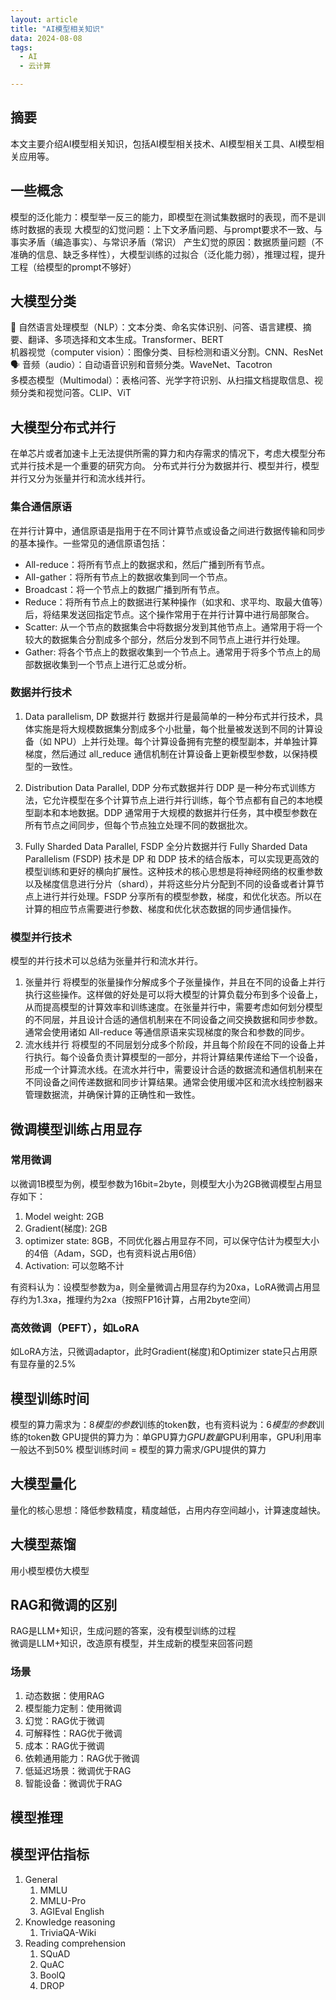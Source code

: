 ```yaml
---
layout: article
title: "AI模型相关知识"
data: 2024-08-08
tags:
  - AI
  - 云计算

---
```



## 摘要

本文主要介绍AI模型相关知识，包括AI模型相关技术、AI模型相关工具、AI模型相关应用等。

## 一些概念

模型的泛化能力：模型举一反三的能力，即模型在测试集数据时的表现，而不是训练时数据的表现
大模型的幻觉问题：上下文矛盾问题、与prompt要求不一致、与事实矛盾（编造事实）、与常识矛盾（常识）
产生幻觉的原因：数据质量问题（不准确的信息、缺乏多样性），大模型训练的过拟合（泛化能力弱），推理过程，提升工程（给模型的prompt不够好）

## 大模型分类

📝 自然语言处理模型（NLP）：文本分类、命名实体识别、问答、语言建模、摘要、翻译、多项选择和文本生成。Transformer、BERT  
机器视觉（computer vision）：图像分类、目标检测和语义分割。CNN、ResNet  
🗣️ 音频（audio）：自动语音识别和音频分类。WaveNet、Tacotron  
多模态模型（Multimodal）：表格问答、光学字符识别、从扫描文档提取信息、视频分类和视觉问答。CLIP、ViT  

## 大模型分布式并行

在单芯片或者加速卡上无法提供所需的算力和内存需求的情况下，考虑大模型分布式并行技术是一个重要的研究方向。
分布式并行分为数据并行、模型并行，模型并行又分为张量并行和流水线并行。

### 集合通信原语

在并行计算中，通信原语是指用于在不同计算节点或设备之间进行数据传输和同步的基本操作。一些常见的通信原语包括：

- All-reduce：将所有节点上的数据求和，然后广播到所有节点。
- All-gather：将所有节点上的数据收集到同一个节点。
- Broadcast：将一个节点上的数据广播到所有节点。
- Reduce：将所有节点上的数据进行某种操作（如求和、求平均、取最大值等）后，将结果发送回指定节点。这个操作常用于在并行计算中进行局部聚合。
- Scatter: 从一个节点的数据集合中将数据分发到其他节点上。通常用于将一个较大的数据集合分割成多个部分，然后分发到不同节点上进行并行处理。
- Gather: 将各个节点上的数据收集到一个节点上。通常用于将多个节点上的局部数据收集到一个节点上进行汇总或分析。

### 数据并行技术

1. Data parallelism, DP 数据并行
   数据并行是最简单的一种分布式并行技术，具体实施是将大规模数据集分割成多个小批量，每个批量被发送到不同的计算设备（如 NPU）上并行处理。每个计算设备拥有完整的模型副本，并单独计算梯度，然后通过 all_reduce 通信机制在计算设备上更新模型参数，以保持模型的一致性。

2. Distribution Data Parallel, DDP 分布式数据并行
   DDP 是一种分布式训练方法，它允许模型在多个计算节点上进行并行训练，每个节点都有自己的本地模型副本和本地数据。DDP 通常用于大规模的数据并行任务，其中模型参数在所有节点之间同步，但每个节点独立处理不同的数据批次。

3. Fully Sharded Data Parallel, FSDP 全分片数据并行
   Fully Sharded Data Parallelism (FSDP) 技术是 DP 和 DDP 技术的结合版本，可以实现更高效的模型训练和更好的横向扩展性。这种技术的核心思想是将神经网络的权重参数以及梯度信息进行分片（shard），并将这些分片分配到不同的设备或者计算节点上进行并行处理。FSDP 分享所有的模型参数，梯度，和优化状态。所以在计算的相应节点需要进行参数、梯度和优化状态数据的同步通信操作。
  
### 模型并行技术

模型的并行技术可以总结为张量并行和流水并行。

1. 张量并行
   将模型的张量操作分解成多个子张量操作，并且在不同的设备上并行执行这些操作。这样做的好处是可以将大模型的计算负载分布到多个设备上，从而提高模型的计算效率和训练速度。在张量并行中，需要考虑如何划分模型的不同层，并且设计合适的通信机制来在不同设备之间交换数据和同步参数。通常会使用诸如 All-reduce 等通信原语来实现梯度的聚合和参数的同步。
2. 流水线并行
   将模型的不同层划分成多个阶段，并且每个阶段在不同的设备上并行执行。每个设备负责计算模型的一部分，并将计算结果传递给下一个设备，形成一个计算流水线。在流水并行中，需要设计合适的数据流和通信机制来在不同设备之间传递数据和同步计算结果。通常会使用缓冲区和流水线控制器来管理数据流，并确保计算的正确性和一致性。

## 微调模型训练占用显存

### 常用微调

以微调1B模型为例，模型参数为16bit=2byte，则模型大小为2GB微调模型占用显存如下：

1. Model weight: 2GB
2. Gradient(梯度): 2GB
3. optimizer state: 8GB，不同优化器占用显存不同，可以保守估计为模型大小的4倍（Adam，SGD，也有资料说占用6倍）
4. Activation: 可以忽略不计

有资料认为：设模型参数为a，则全量微调占用显存约为20xa，LoRA微调占用显存约为1.3xa，推理约为2xa（按照FP16计算，占用2byte空间）

### 高效微调（PEFT），如LoRA

如LoRA方法，只微调adaptor，此时Gradient(梯度)和Optimizer state只占用原有显存量的2.5%

## 模型训练时间

模型的算力需求为：8*模型的参数*训练的token数，也有资料说为：6*模型的参数*训练的token数
GPU提供的算力为：单GPU算力*GPU数量*GPU利用率，GPU利用率一般达不到50%
模型训练时间 = 模型的算力需求/GPU提供的算力

## 大模型量化

量化的核心思想：降低参数精度，精度越低，占用内存空间越小，计算速度越快。

## 大模型蒸馏

用小模型模仿大模型

## RAG和微调的区别

RAG是LLM+知识，生成问题的答案，没有模型训练的过程  
微调是LLM+知识，改造原有模型，并生成新的模型来回答问题

### 场景

1. 动态数据：使用RAG
2. 模型能力定制：使用微调
3. 幻觉：RAG优于微调
4. 可解释性：RAG优于微调
5. 成本：RAG优于微调
6. 依赖通用能力：RAG优于微调
7. 低延迟场景：微调优于RAG
8. 智能设备：微调优于RAG

## 模型推理



## 模型评估指标

1. General
   1. MMLU
   2. MMLU-Pro
   3. AGIEval English
2. Knowledge reasoning
   1. TriviaQA-Wiki
3. Reading comprehension
   1. SQuAD
   2. QuAC
   3. BoolQ
   4. DROP